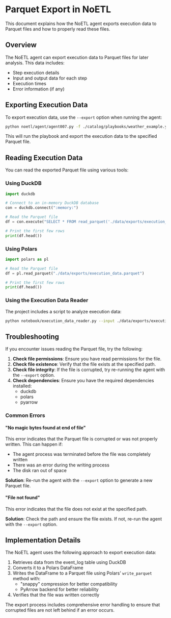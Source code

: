 # Parquet Export in NoETL

This document explains how the NoETL agent exports execution data to Parquet files and how to properly read these files.

## Overview

The NoETL agent can export execution data to Parquet files for later analysis. This data includes:
- Step execution details
- Input and output data for each step
- Execution times
- Error information (if any)

## Exporting Execution Data

To export execution data, use the `--export` option when running the agent:

```bash
python noetl/agent/agent007.py -f ./catalog/playbooks/weather_example.yaml --export ./data/exports/execution_data.parquet
```

This will run the playbook and export the execution data to the specified Parquet file.

## Reading Execution Data

You can read the exported Parquet file using various tools:

### Using DuckDB

```python
import duckdb

# Connect to an in-memory DuckDB database
con = duckdb.connect(":memory:")

# Read the Parquet file
df = con.execute("SELECT * FROM read_parquet('./data/exports/execution_data.parquet')").fetchdf()

# Print the first few rows
print(df.head())
```

### Using Polars

```python
import polars as pl

# Read the Parquet file
df = pl.read_parquet("./data/exports/execution_data.parquet")

# Print the first few rows
print(df.head())
```

### Using the Execution Data Reader

The project includes a script to analyze execution data:

```bash
python notebook/execution_data_reader.py --input ./data/exports/execution_data.parquet
```

## Troubleshooting

If you encounter issues reading the Parquet file, try the following:

1. **Check file permissions**: Ensure you have read permissions for the file.
2. **Check file existence**: Verify that the file exists at the specified path.
3. **Check file integrity**: If the file is corrupted, try re-running the agent with the `--export` option.
4. **Check dependencies**: Ensure you have the required dependencies installed:
   - duckdb
   - polars
   - pyarrow

### Common Errors

#### "No magic bytes found at end of file"

This error indicates that the Parquet file is corrupted or was not properly written. This can happen if:
- The agent process was terminated before the file was completely written
- There was an error during the writing process
- The disk ran out of space

**Solution**: Re-run the agent with the `--export` option to generate a new Parquet file.

#### "File not found"

This error indicates that the file does not exist at the specified path.

**Solution**: Check the path and ensure the file exists. If not, re-run the agent with the `--export` option.

## Implementation Details

The NoETL agent uses the following approach to export execution data:

1. Retrieves data from the event_log table using DuckDB
2. Converts it to a Polars DataFrame
3. Writes the DataFrame to a Parquet file using Polars' `write_parquet` method with:
   - "snappy" compression for better compatibility
   - PyArrow backend for better reliability
4. Verifies that the file was written correctly

The export process includes comprehensive error handling to ensure that corrupted files are not left behind if an error occurs.